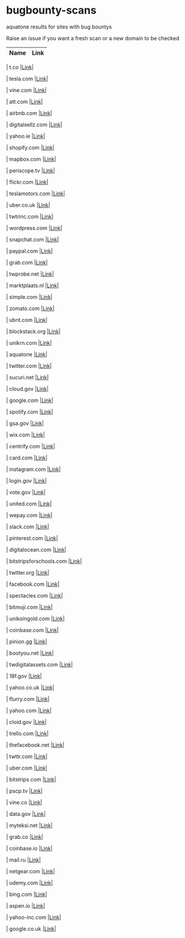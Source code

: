 # bugbounty-scans

aquatone results for sites with bug bountys


Raise an issue if you want a fresh scan or a new domain to be checked



| Name     | Link |
| ---      | ---  |

| t.co     |<a href="https://random-robbie.github.io/bugbounty-scans/t.co/report/report_page_0.html">Link</a>|

| tesla.com     |<a href="https://random-robbie.github.io/bugbounty-scans/tesla.com/report/report_page_0.html">Link</a>|

| vine.com     |<a href="https://random-robbie.github.io/bugbounty-scans/vine.com/report/report_page_0.html">Link</a>|

| att.com     |<a href="https://random-robbie.github.io/bugbounty-scans/att.com/report/report_page_0.html">Link</a>|

| airbnb.com     |<a href="https://random-robbie.github.io/bugbounty-scans/airbnb.com/report/report_page_0.html">Link</a>|

| digitalsellz.com     |<a href="https://random-robbie.github.io/bugbounty-scans/digitalsellz.com/report/report_page_0.html">Link</a>|

| yahoo.ie     |<a href="https://random-robbie.github.io/bugbounty-scans/yahoo.ie/report/report_page_0.html">Link</a>|

| shopify.com     |<a href="https://random-robbie.github.io/bugbounty-scans/shopify.com/report/report_page_0.html">Link</a>|

| mapbox.com     |<a href="https://random-robbie.github.io/bugbounty-scans/mapbox.com/report/report_page_0.html">Link</a>|

| periscope.tv     |<a href="https://random-robbie.github.io/bugbounty-scans/periscope.tv/report/report_page_0.html">Link</a>|

| flickr.com     |<a href="https://random-robbie.github.io/bugbounty-scans/flickr.com/report/report_page_0.html">Link</a>|

| teslamotors.com     |<a href="https://random-robbie.github.io/bugbounty-scans/teslamotors.com/report/report_page_0.html">Link</a>|

| uber.co.uk     |<a href="https://random-robbie.github.io/bugbounty-scans/uber.co.uk/report/report_page_0.html">Link</a>|

| twtrinc.com     |<a href="https://random-robbie.github.io/bugbounty-scans/twtrinc.com/report/report_page_0.html">Link</a>|

| wordpress.com     |<a href="https://random-robbie.github.io/bugbounty-scans/wordpress.com/report/report_page_0.html">Link</a>|

| snapchat.com     |<a href="https://random-robbie.github.io/bugbounty-scans/snapchat.com/report/report_page_0.html">Link</a>|

| paypal.com     |<a href="https://random-robbie.github.io/bugbounty-scans/paypal.com/report/report_page_0.html">Link</a>|

| grab.com     |<a href="https://random-robbie.github.io/bugbounty-scans/grab.com/report/report_page_0.html">Link</a>|

| twprobe.net     |<a href="https://random-robbie.github.io/bugbounty-scans/twprobe.net/report/report_page_0.html">Link</a>|

| marktplaats.nl     |<a href="https://random-robbie.github.io/bugbounty-scans/marktplaats.nl/report/report_page_0.html">Link</a>|

| simple.com     |<a href="https://random-robbie.github.io/bugbounty-scans/simple.com/report/report_page_0.html">Link</a>|

| zomato.com     |<a href="https://random-robbie.github.io/bugbounty-scans/zomato.com/report/report_page_0.html">Link</a>|

| ubnt.com     |<a href="https://random-robbie.github.io/bugbounty-scans/ubnt.com/report/report_page_0.html">Link</a>|

| blockstack.org     |<a href="https://random-robbie.github.io/bugbounty-scans/blockstack.org/report/report_page_0.html">Link</a>|



| unikrn.com     |<a href="https://random-robbie.github.io/bugbounty-scans/unikrn.com/report/report_page_0.html">Link</a>|

| aquatone     |<a href="https://random-robbie.github.io/bugbounty-scans/aquatone/report/report_page_0.html">Link</a>|

| twitter.com     |<a href="https://random-robbie.github.io/bugbounty-scans/twitter.com/report/report_page_0.html">Link</a>|

| sucuri.net     |<a href="https://random-robbie.github.io/bugbounty-scans/sucuri.net/report/report_page_0.html">Link</a>|

| cloud.gov     |<a href="https://random-robbie.github.io/bugbounty-scans/cloud.gov/report/report_page_0.html">Link</a>|

| google.com     |<a href="https://random-robbie.github.io/bugbounty-scans/google.com/report/report_page_0.html">Link</a>|

| spotify.com     |<a href="https://random-robbie.github.io/bugbounty-scans/spotify.com/report/report_page_0.html">Link</a>|

| gsa.gov     |<a href="https://random-robbie.github.io/bugbounty-scans/gsa.gov/report/report_page_0.html">Link</a>|

| wix.com     |<a href="https://random-robbie.github.io/bugbounty-scans/wix.com/report/report_page_0.html">Link</a>|

| centrify.com     |<a href="https://random-robbie.github.io/bugbounty-scans/centrify.com/report/report_page_0.html">Link</a>|

| card.com     |<a href="https://random-robbie.github.io/bugbounty-scans/card.com/report/report_page_0.html">Link</a>|

| instagram.com     |<a href="https://random-robbie.github.io/bugbounty-scans/instagram.com/report/report_page_0.html">Link</a>|

| login.gov     |<a href="https://random-robbie.github.io/bugbounty-scans/login.gov/report/report_page_0.html">Link</a>|

| vote.gov     |<a href="https://random-robbie.github.io/bugbounty-scans/vote.gov/report/report_page_0.html">Link</a>|

| united.com     |<a href="https://random-robbie.github.io/bugbounty-scans/united.com/report/report_page_0.html">Link</a>|

| wepay.com     |<a href="https://random-robbie.github.io/bugbounty-scans/wepay.com/report/report_page_0.html">Link</a>|

| slack.com     |<a href="https://random-robbie.github.io/bugbounty-scans/slack.com/report/report_page_0.html">Link</a>|

| pinterest.com     |<a href="https://random-robbie.github.io/bugbounty-scans/pinterest.com/report/report_page_0.html">Link</a>|

| digitalocean.com     |<a href="https://random-robbie.github.io/bugbounty-scans/digitalocean.com/report/report_page_0.html">Link</a>|

| bitstripsforschools.com     |<a href="https://random-robbie.github.io/bugbounty-scans/bitstripsforschools.com/report/report_page_0.html">Link</a>|

| twitter.org     |<a href="https://random-robbie.github.io/bugbounty-scans/twitter.org/report/report_page_0.html">Link</a>|

| facebook.com     |<a href="https://random-robbie.github.io/bugbounty-scans/facebook.com/report/report_page_0.html">Link</a>|

| spectacles.com     |<a href="https://random-robbie.github.io/bugbounty-scans/spectacles.com/report/report_page_0.html">Link</a>|

| bitmoji.com     |<a href="https://random-robbie.github.io/bugbounty-scans/bitmoji.com/report/report_page_0.html">Link</a>|

| unikoingold.com     |<a href="https://random-robbie.github.io/bugbounty-scans/unikoingold.com/report/report_page_0.html">Link</a>|

| coinbase.com     |<a href="https://random-robbie.github.io/bugbounty-scans/coinbase.com/report/report_page_0.html">Link</a>|

| pinion.gg     |<a href="https://random-robbie.github.io/bugbounty-scans/pinion.gg/report/report_page_0.html">Link</a>|

| bootyou.net     |<a href="https://random-robbie.github.io/bugbounty-scans/bootyou.net/report/report_page_0.html">Link</a>|

| twdigitalassets.com     |<a href="https://random-robbie.github.io/bugbounty-scans/twdigitalassets.com/report/report_page_0.html">Link</a>|

| 18f.gov     |<a href="https://random-robbie.github.io/bugbounty-scans/18f.gov/report/report_page_0.html">Link</a>|

| yahoo.co.uk     |<a href="https://random-robbie.github.io/bugbounty-scans/yahoo.co.uk/report/report_page_0.html">Link</a>|

| flurry.com     |<a href="https://random-robbie.github.io/bugbounty-scans/flurry.com/report/report_page_0.html">Link</a>|

| yahoo.com     |<a href="https://random-robbie.github.io/bugbounty-scans/yahoo.com/report/report_page_0.html">Link</a>|

| cloid.gov     |<a href="https://random-robbie.github.io/bugbounty-scans/cloid.gov/report/report_page_0.html">Link</a>|

| trello.com     |<a href="https://random-robbie.github.io/bugbounty-scans/trello.com/report/report_page_0.html">Link</a>|

| thefacebook.net     |<a href="https://random-robbie.github.io/bugbounty-scans/thefacebook.net/report/report_page_0.html">Link</a>|

| twttr.com     |<a href="https://random-robbie.github.io/bugbounty-scans/twttr.com/report/report_page_0.html">Link</a>|

| uber.com     |<a href="https://random-robbie.github.io/bugbounty-scans/uber.com/report/report_page_0.html">Link</a>|

| bitstrips.com     |<a href="https://random-robbie.github.io/bugbounty-scans/bitstrips.com/report/report_page_0.html">Link</a>|

| pscp.tv     |<a href="https://random-robbie.github.io/bugbounty-scans/pscp.tv/report/report_page_0.html">Link</a>|

| vine.co     |<a href="https://random-robbie.github.io/bugbounty-scans/vine.co/report/report_page_0.html">Link</a>|

| data.gov     |<a href="https://random-robbie.github.io/bugbounty-scans/data.gov/report/report_page_0.html">Link</a>|

| myteksi.net     |<a href="https://random-robbie.github.io/bugbounty-scans/myteksi.net/report/report_page_0.html">Link</a>|

| grab.co     |<a href="https://random-robbie.github.io/bugbounty-scans/grab.co/report/report_page_0.html">Link</a>|

| coinbase.io     |<a href="https://random-robbie.github.io/bugbounty-scans/coinbase.io/report/report_page_0.html">Link</a>|

| mail.ru     |<a href="https://random-robbie.github.io/bugbounty-scans/mail.ru/report/report_page_0.html">Link</a>|

| netgear.com     |<a href="https://random-robbie.github.io/bugbounty-scans/netgear.com/report/report_page_0.html">Link</a>|

| udemy.com     |<a href="https://random-robbie.github.io/bugbounty-scans/udemy.com/report/report_page_0.html">Link</a>|

| bing.com     |<a href="https://random-robbie.github.io/bugbounty-scans/bing.com/report/report_page_0.html">Link</a>|

| aspen.io     |<a href="https://random-robbie.github.io/bugbounty-scans/aspen.io/report/report_page_0.html">Link</a>|

| yahoo-inc.com     |<a href="https://random-robbie.github.io/bugbounty-scans/yahoo-inc.com/report/report_page_0.html">Link</a>|

| google.co.uk     |<a href="https://random-robbie.github.io/bugbounty-scans/google.co.uk/report/report_page_0.html">Link</a>|
